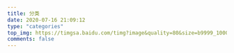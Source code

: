 ```yaml
---
title: 分类
date: 2020-07-16 21:09:12
type: "categories"
top_img: https://timgsa.baidu.com/timg?image&quality=80&size=b9999_10000&sec=1594983107564&di=aa422bcdb31297522ac6a855a5199806&imgtype=0&src=http%3A%2F%2Fimg4.178.com%2Foverwatch%2F201603%2F252616139658%2F252616751324.jpg
comments: false
---
```

